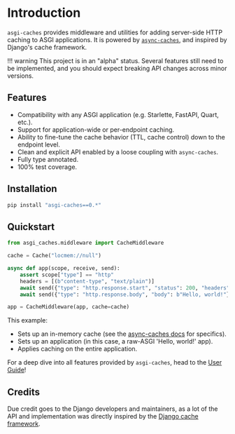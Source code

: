 # Introduction

`asgi-caches` provides middleware and utilities for adding server-side HTTP caching to ASGI applications. It is powered by [`async-caches`](https://rafalp.github.io/async-caches/), and inspired by Django's cache framework.

!!! warning
    This project is in an "alpha" status. Several features still need to be implemented, and you should expect breaking API changes across minor versions.

## Features

- Compatibility with any ASGI application (e.g. Starlette, FastAPI, Quart, etc.).
- Support for application-wide or per-endpoint caching.
- Ability to fine-tune the cache behavior (TTL, cache control) down to the endpoint level.
- Clean and explicit API enabled by a loose coupling with `async-caches`.
- Fully type annotated.
- 100% test coverage.

## Installation

```bash
pip install "asgi-caches==0.*"
```

## Quickstart

```python
from asgi_caches.middleware import CacheMiddleware

cache = Cache("locmem://null")

async def app(scope, receive, send):
    assert scope["type"] == "http"
    headers = [(b"content-type", "text/plain")]
    await send({"type": "http.response.start", "status": 200, "headers": headers})
    await send({"type": "http.response.body", "body": b"Hello, world!"})

app = CacheMiddleware(app, cache=cache)
```

This example:

- Sets up an in-memory cache (see the [async-caches docs](https://rafalp.github.io/async-caches/) for specifics).
- Sets up an application (in this case, a raw-ASGI 'Hello, world!' app).
- Applies caching on the entire application.

For a deep dive into all features provided by `asgi-caches`, head to the [User Guide](/usage/)!

## Credits

Due credit goes to the Django developers and maintainers, as a lot of the API and implementation was directly inspired by the [Django cache framework](https://docs.djangoproject.com/en/2.2/topics/cache/).
